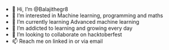 - 👋 Hi, I’m @Balajithegr8
- 👀 I’m interested in Machine learning, programming and maths
- 🌱 I’m currently learning Advanced machine learning
- 📔 I’m addicted to learning and growing every day
- 💞️ I’m looking to collaborate on hacktoberfest
- 📫 Reach me on linked in or via email

<!---
Balajithegr8/Balajithegr8 is a ✨ special ✨ repository because its `README.md` (this file) appears on your GitHub profile.
You can click the Preview link to take a look at your changes.
--->
